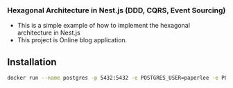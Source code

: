 ### Hexagonal Architecture in Nest.js (DDD, CQRS, Event Sourcing)

- This is a simple example of how to implement the hexagonal architecture in Nest.js
- This project is Online blog application.



## Installation

```bash
docker run --name postgres -p 5432:5432 -e POSTGRES_USER=paperlee -e POSTGRES_DB=paperlee -e POSTGRES_PASSWORD=paperlee -d postgres```
```

